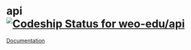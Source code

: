 api [ ![Codeship Status for weo-edu/api](https://codeship.io/projects/5ea74b10-d3d8-0131-d8f1-1e288f46ec02/status?branch=master)](https://codeship.io/projects/23521)
===


[Documentation](api.md)
